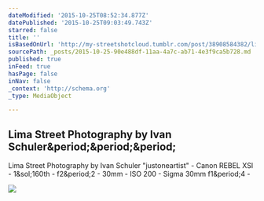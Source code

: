 ```yaml
---
dateModified: '2015-10-25T08:52:34.877Z'
datePublished: '2015-10-25T09:03:49.743Z'
starred: false
title: ''
isBasedOnUrl: 'http://my-streetshotcloud.tumblr.com/post/38908584382/lima-street-photography-by-ivan-schuler'
sourcePath: _posts/2015-10-25-90e488df-11aa-4a7c-ab71-4e3f9ca5b728.md
published: true
inFeed: true
hasPage: false
inNav: false
_context: 'http://schema.org'
_type: MediaObject

---
```

<article style=""><h1>Lima Street Photography by Ivan Schuler&amp;period;&amp;period;&amp;period;</h1><p>Lima Street Photography by Ivan Schuler "justoneartist" - Canon REBEL XSI - 1&amp;sol;160th - f2&amp;period;2 - 30mm - ISO 200 - Sigma 30mm f1&amp;period;4 -</p><img src="http://41.media.tumblr.com/803b8226f966bb2afd12b53d2452c0b6/tumblr_mfnywpG1Y21rzlmeco1_500.jpg" /></article>